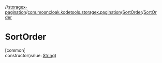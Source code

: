 //[storagex-pagination](../../../index.md)/[com.mooncloak.kodetools.storagex.pagination](../index.md)/[SortOrder](index.md)/[SortOrder](-sort-order.md)

# SortOrder

[common]\
constructor(value: [String](https://kotlinlang.org/api/latest/jvm/stdlib/kotlin/-string/index.html))
